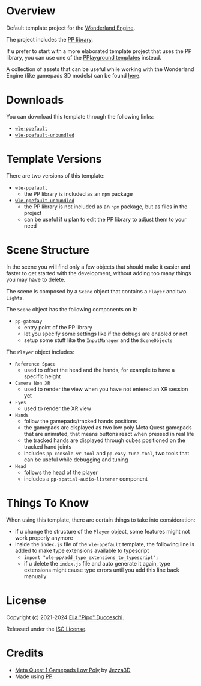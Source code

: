 # Overview

Default template project for the [Wonderland Engine](https://wonderlandengine.com/).

The project includes the [PP library](https://github.com/signorpipo/wle-pp).

If u prefer to start with a more elaborated template project that uses the PP library, you can use one of the [PPlayground templates](https://github.com/signorpipo/wle-pplaygrounds) instead.

A collection of assets that can be useful while working with the Wonderland Engine (like gamepads 3D models) can be found [here](https://github.com/signorpipo/wle-assets).

# Downloads

You can download this template through the following links:
  - [`wle-ppefault`](https://github.com/signorpipo/wle-ppefault/releases/latest/download/wle_ppefault.zip)
  - [`wle-ppefault-unbundled`](https://github.com/signorpipo/wle-ppefault/releases/latest/download/wle_ppefault_unbundled.zip)

# Template Versions

There are two versions of this template:
- [`wle-ppefault`](https://github.com/signorpipo/wle-ppefault/tree/main/wle_ppefault/wle_ppefault)
  - the PP library is included as an `npm` package
- [`wle-ppefault-unbundled`](https://github.com/signorpipo/wle-ppefault/tree/main/wle_ppefault/wle_ppefault_unbundled)
  - the PP library is not included as an `npm` package, but as files in the project
  - can be useful if u plan to edit the PP library to adjust them to your need

# Scene Structure

In the scene you will find only a few objects that should make it easier and faster to get started with the development, without adding too many things you may have to delete.

The scene is composed by a `Scene` object that contains a `Player` and two `Lights`.

The `Scene` object has the following components on it:
- `pp-gateway`
  - entry point of the PP library
  - let you specify some settings like if the debugs are enabled or not
  - setup some stuff like the `InputManager` and the `SceneObjects`

The `Player` object includes:
- `Reference Space`
  - used to offset the head and the hands, for example to have a specific height
- `Camera Non XR`
  - used to render the view when you have not entered an XR session yet
- `Eyes`
  - used to render the XR view
- `Hands`
  - follow the gamepads/tracked hands positions
  - the gamepads are displayed as two low poly Meta Quest gamepads that are animated, that means buttons react when pressed in real life
  - the tracked hands are displayed through cubes positioned on the tracked hand joints
  - includes `pp-console-vr-tool` and `pp-easy-tune-tool`, two tools that can be useful while debugging and tuning
- `Head`
  - follows the head of the player
  - includes a `pp-spatial-audio-listener` component

# Things To Know

When using this template, there are certain things to take into consideration:
  - if u change the structure of the `Player` object, some features might not work properly anymore
  - inside the `index.js` file of the `wle-ppefault` template, the following line is added to make type extensions available to typescript
    - `import "wle-pp/add_type_extensions_to_typescript";`
    - if u delete the `index.js` file and auto generate it again, type extensions might cause type errors until you add this line back manually


# License

Copyright (c) 2021-2024 [Elia "Pipo" Ducceschi](https://signorpipo.itch.io/).

Released under the [ISC License](https://github.com/signorpipo/wle-ppefault/blob/main/LICENSE.md).

# Credits

- [Meta Quest 1 Gamepads Low Poly](https://github.com/signorpipo/wle-ppefault/blob/main/wle_ppefault/wle_ppefault/assets/models/pp/meta_quest_1_gamepads_credits_Jezza3D.fbx) by [Jezza3D](https://sketchfab.com/Jezza3D)
- Made using [PP](https://github.com/signorpipo/wle-pp)
